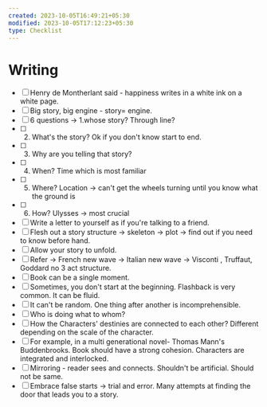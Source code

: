 ```yaml
---
created: 2023-10-05T16:49:21+05:30
modified: 2023-10-05T17:12:23+05:30
type: Checklist
---
```


# Writing

- [ ] Henry de Montherlant said - happiness writes in a white ink on a white page.
- [ ] Big story, big engine - story= engine.
- [ ] 6 questions -> 1.whose story? Through line?
- [ ] 2. What's the story? Ok if you don't know start to end.
- [ ] 3. Why are you telling that story?
- [ ] 4. When? Time which is most familiar
- [ ] 5. Where? Location -> can't get the wheels turning until you know what the ground is
- [ ] 6. How? Ulysses -> most crucial
- [ ] Write a letter to yourself as if you're talking to a friend.
- [ ] Flesh out a story structure -> skeleton -> plot -> find out if you need to know before hand.
- [ ] Allow your story to unfold.
- [ ] Refer -> French new wave -> Italian new wave -> Visconti , Truffaut, Goddard no 3 act structure.
- [ ] Book can be a single moment.
- [ ] Sometimes, you don't start at the beginning. Flashback is very common. It can be fluid.
- [ ] It can't be random. One thing after another is incomprehensible.
- [ ] Who is doing what to whom?
- [ ] How the Characters' destinies are connected to each other? Different depending on the scale of the character.
- [ ] For example, in a multi generational novel- Thomas Mann's Buddenbrooks. Book should have a strong cohesion. Characters are integrated and interlocked.
- [ ] Mirroring - reader sees and connects. Shouldn't be artificial. Should not be same.
- [ ] Embrace false starts -> trial and error. Many attempts at finding the door that leads you to a story.
